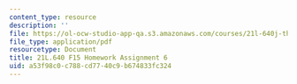 ```yaml
---
content_type: resource
description: ''
file: https://ol-ocw-studio-app-qa.s3.amazonaws.com/courses/21l-640j-the-new-spain-1977-present-fall-2015/a53f98c0c788cd7740c9b674833fc324_MIT21L_640JF15_HW_ses6.pdf
file_type: application/pdf
resourcetype: Document
title: 21L.640 F15 Homework Assignment 6
uid: a53f98c0-c788-cd77-40c9-b674833fc324
---
```

